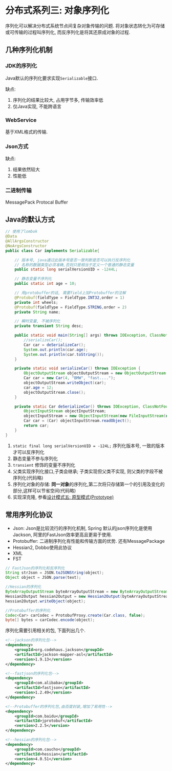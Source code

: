 # 分布式系列三: 对象序列化

序列化可以解决分布式系统节点间复杂对象传输的问题. 将对象状态转化为可存储或可传输的过程叫序列化, 而反序列化是将其还原成对象的过程.

## 几种序列化机制

### JDK的序列化

Java默认的序列化要求实现`Serializable`接口.

缺点:

1. 序列化的结果比较大, 占用字节多, 传输效率低
2. 仅Java实现, 不能跨语言

### WebService

基于XML格式的传输.

### Json方式

缺点:

1. 结果依然较大
2. 性能低

### 二进制传输

MessagePack
Protocal Buffer

## Java的默认方式

```java
// 使用了lombok
@Data
@AllArgsConstructor
@NoArgsConstructor
public class Car implements Serializable{

    // 版本号, java通过此版本号是否一致判断是否可以执行反序列化
    // 名称的数据类型必须准确,否则只是相当于定义一个普通的静态变量
    public static long serialVersionUID = -1244L;

    // 静态变量不序列化
    public static int age = 10;

    // 用protobuffer的话, 需要field上加Protobuffer的注解
    @Protobuf(fieldType = FieldType.INT32,order = 1)
    private int wheels;
    @Protobuf(fieldType = FieldType.STRING,order = 2)
    private String name;

    // 瞬时变量, 不被序列化
    private transient String desc;

    public static void main(String[] args) throws IOException, ClassNotFoundException {
        //serializeCar();
        Car car = deSerializeCar();
        System.out.println(car.age);
        System.out.println(car.toString());
    }

    private static void serializeCar() throws IOException {
        ObjectOutputStream objectOutputStream = new ObjectOutputStream(new FileOutputStream(new File("car")));
        Car car = new Car(4, "BMW", "fast....");
        objectOutputStream.writeObject(car);
        car.age = 12;
        objectOutputStream.close();
    }

    private static Car deSerializeCar() throws IOException, ClassNotFoundException {
        ObjectInputStream objectInputStream;
        objectInputStream = new ObjectInputStream(new FileInputStream(new File("car")));
        Car car = (Car) objectInputStream.readObject();
        return car;
    }
}
```

1. `static final long serialVersionUID = -124L;` 序列化版本号, 一致的版本才可以反序列化 
2. 静态变量不参与序列化
3. `transient` 修饰的变量不序列化
4. 父类实现序列化接口,子类会继承; 子类实现但父类不实现, 则父类的字段不被序列化(代码略)
5. 序列化对象的存储: **同一对象**的序列化,第二次将只存储第一个的引用及变化的部分,这样可以节省空间(代码略)
6. 实现深克隆, 参看[设计模式五: 原型模式(Prototype)](https://www.cnblogs.com/walkinhalo/p/9579393.html)

## 常用序列化协议

* Json: Json是比较流行的序列化机制, Spring 默认的json序列化是使用Jackson, 阿里的FastJson效率更高且更易于使用. 
* Protobuffer: 二进制序列化有性能和传输方面的优势. 还有MessagePackage
* Hessian2, Dobbo使用此协议
* XML
* FST

```Java
// FastJson的序列化和反序列化
String strJson = JSON.toJSONString(object);
Object object = JSON.parse(text);

//Hessian的序列化
ByteArrayOutputStream byteArrayOutputStream = new ByteArrayOutputStream();
Hessian2Output hessian2Output = new Hessian2Output(byteArrayOutputStream);
hessian2Output.writeObject(object);

//Protobuffer的序列化
Codec<Car> carCodec = ProtobufProxy.create(Car.class, false);
byte[] bytes = carCodec.encode(object);
```

序列化需要引用相关的包, 下面列出几个. 

``` xml
<!--jackson的序列化包-->
<dependency>
    <groupId>org.codehaus.jackson</groupId>
    <artifactId>jackson-mapper-asl</artifactId>
    <version>1.9.13</version>
</dependency>

<!--fastjson的序列化包-->
<dependency>
    <groupId>com.alibaba</groupId>
    <artifactId>fastjson</artifactId>
    <version>1.2.49</version>
</dependency>

<!--Protobuffer的序列化包,由百度封装,增加了易用性-->
<dependency>
    <groupId>com.baidu</groupId>
    <artifactId>jprotobuf</artifactId>
    <version>2.2.5</version>
</dependency>

<!--hessian的序列化包-->
<dependency>
    <groupId>com.caucho</groupId>
    <artifactId>hessian</artifactId>
    <version>4.0.51</version>
</dependency>
```




